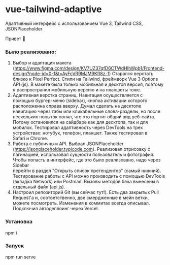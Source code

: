 # vue-tailwind-adaptive
Адаптивный интерфейс с использованием Vue 3, Tailwind CSS, JSONPlaceholder

Привет 👋

### Было реализовано:
1. Выбор и адаптация макета (https://www.figma.com/design/KV7UZ37qfD6CTWdHIhWpb1/Frontend-design?node-id=0-1&t=AyFcVR9MJM9KfI8z-1)
   Старался верстать близко к Pixel Perfect. Стили на Tailwind, фреймворк Vue 3 Options API (js). В макете была только мобильная и десктоп версия, поэтому я распространил мобильную версию и на планшеты тоже.
3. Адаптивная верстка страниц. Навигация осуществляется с помощью бургер-меню (sidebar), кнопка активации которого расположенна справа вверху. Думал сделать на десктопе навигацию через табы или кликабельные слова-разделы, но
   после нескольких попыток понял, что это портит общий вид веб-сайта. Потому остановился на сайдбаре как для десктопа, так и для мобилок. Тестировал адаптивность через DevTools на трех устройствах: нотубук, телефон, планшет. Также тестировал в     
   Safari и Chrome.
4. Работа с публичным API. Выбрал JSONPlaceholder (https://jsonplaceholder.typicode.com). Реализовал отрисовку с пагинацией, использовал сущности пользователь и фотография. Чтобы попасть в интерфейс, где это было реализовано, надо через Sidebar     
   перейти в раздел "Открыть список претендентов" (самый нижний). Тестирование работы с API можно производить с помощью DevTools (вкладка Network) или Postman. Вызовы методов бэка вынесены в отдельный файл (api.js).
5. Настроил репозиторий Git (вы сейчас тут!). Есть два закрытых Pull Request'a и, соответственно, две смердженные в мейн ветки, можете посмотреть. Изменения в коммитах всегда описывал. Подключил автодеплоинг через Vercel.

### Установка
npm i

### Запуск
npm run serve
